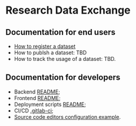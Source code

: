 # Research Data Exchange

## Documentation for end users

- [How to register a dataset](./docs/register-dataset.md)
- How to publsh a dataset: TBD
- How to track the usage of a dataset: TBD.

## Documentation for developers

- Backend [README](./backend/README.md);
- Frontend [README](./frontend/README.md);
- Deployment scripts [README](./deploy/README.md);
- CI/CD [.gitlab-ci](./.gitlab-ci);
- [Source code editors configuration example](./docs/developers/source-code-editors.md).
